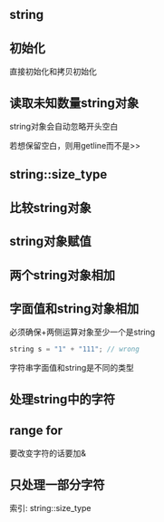 ## string

## 初始化

直接初始化和拷贝初始化

## 读取未知数量string对象

string对象会自动忽略开头空白

若想保留空白，则用getline而不是>>

## string::size_type

## 比较string对象

## string对象赋值

## 两个string对象相加

## 字面值和string对象相加

必须确保+两侧运算对象至少一个是string

```cpp
string s = "1" + "111"; // wrong
```

字符串字面值和string是不同的类型

## 处理string中的字符

## range for

要改变字符的话要加&

## 只处理一部分字符

索引: string::size_type




